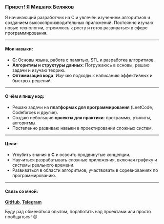 ### Привет! Я Мишаих Беляков

Я начинающий разработчик на C и увлечён изучением алгоритмов и созданием высокопроизводительных приложений. Постоянно изучаю новые технологии, стремлюсь к росту и готов развиваться в сфере программирования.

---

#### Мои навыки:
- **C**: Основы языка, работа с памятью, STL и разработка алгоритмов.  
- **Алгоритмы и структуры данных**: Погружаюсь в основы, решаю задачи и изучаю теорию.  
- **Оптимизация кода**: Изучаю подходы к написанию эффективных и быстрых решений.  

---

#### О чём я пишу код:
- Решаю задачи на **платформах для программирования** (LeetCode, Codeforces и другие).  
- Создаю небольшие **проекты для практики**: программы, утилиты, алгоритмы.  
- Постепенно развиваю навыки в проектировании сложных систем.  

---

#### Цели:
- Углубить знания в **C** и освоить продвинутые концепции.  
- Научиться разрабатывать сложные приложения, включая графику и системы реального времени.  
- Развиваться в области алгоритмов, участвовать в соревнованиях по программированию.  

---

#### Связь со мной:
[**GitHub**](https://github.com/Kedsireal), [**Telegram**](https://t.me/kedsireal)

Буду рад обменяться опытом, поработать над проектами или просто пообщаться! 😊
